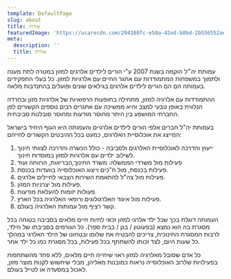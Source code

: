 ```yaml
---
template: DefaultPage
slug: about
title: אודות
featuredImage: 'https://ucarecdn.com/294168fc-e50a-42ed-b8bd-2b556552ae0d/'
meta:
  description: ''
  title: אודות
---
```

עמותת יה״ל הוקמה בשנת 2007 ע"י הורים לילדים אלרגים למזון במטרה לתת מענה ולתמוך במשפחות המתמודדות עם אתגר החיים עם אלרגיות למזון. כל בעלי התפקידים בעמותה הם הם הורים לילדים אלרגים בגילאים שונים ופועלים בהתנדבות מלאה. 

ההתמודדות עם אלרגיה למזון, מתחילה בתופעות הרפואיות של אלרגיות מזון ובחרדה הנלווית באופן טבעי למצב והיא ממשיכה עם אתגרים רבים נוספים הקשורים לפן החברתי המושפע בין היתר מחוסר מודעות ומחוסר סובלנות סביבתית. 

בעמותת יה"ל חברים אלפי הורים לילדים אלרגיים והעמותה היא הגוף היחיד בישראל המייצג את אוכלוסיית האלרגים, כמעט בכל ההיבטים הקשורים לחייהם: 

1. ייעוץ והדרכה לאוכלוסיית האלרגים ולסביבה - כולל הכשרה והדרכה לצוותי חינוך לשילוב ילדים עם אלרגיות למזון במוסדות חינוך. 
2. פעילות מול משרדי הממשלה: משרד החינוך,הבריאות, הרווחה ועוד
3. פעילות בכנסת, מול ח"כים וייצוג האוכלוסייה בוועדות בכנסת. 
4. פעילות מול צה"ל להתאמת השירות הצבאי לחיילים אלרגים. 
5. פעילות מול יצרניות המזון. 
6. פעולות יזומות להעלאת מודעות. 
7. פעילות מול איגוד האלרגולוגים ורופאי האלרגיה בכל הארץ. 
8. קשר רציף מול עמותות האלרגיה בעולם.

 



העמותה דוגלת בכך שכל ילד אלרגי למזון זכאי לחיות חיים מלאים בסביבה בטוחה בכל מסגרת בה הוא נמצא (בפעוטון / בגן / בבית ספר). כל הגורמים בסביבתו של הילד, לרבות המסגרת החינוכית, צריכים להבטיח את שלומו ובטחונו של הילד האלרגי במהלך כל שעות היום, לצד זכותו להשתתף בכל פעילות, בכל מסגרת כמו כל ילד אחר.

 

כל אדם שסובל מאלרגיה למזון ראוי שיחייה חיים מלאים, ללא פחד מהשתתפות בפעילויות שלרוב האוכלוסייה נראות כמובנות מאליהן, מבלי שיחשוש לקנות מוצר מזון, לאכול במסעדה או לטייל בעולם. 









##
